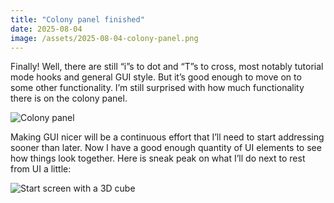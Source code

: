 ```yaml
---
title: "Colony panel finished"
date: 2025-08-04
image: /assets/2025-08-04-colony-panel.png
---
```


Finally! Well, there are still “i”s to dot and “T”s to cross, most notably tutorial mode hooks and general GUI style. But it’s good enough to move on to some other functionality. I’m still surprised with how much functionality there is on the colony panel.

![Colony panel](/Ancient-Star/assets/2025-08-04-colony-panel.png)

Making GUI nicer will be a continuous effort that I’ll need to start addressing sooner than later. Now I have a good enough quantity of UI elements to see how things look together. Here is sneak peak on what I’ll do next to rest from UI a little:

![Start screen with a 3D cube](/Ancient-Star/assets/2025-08-04-cube-3d.png)
